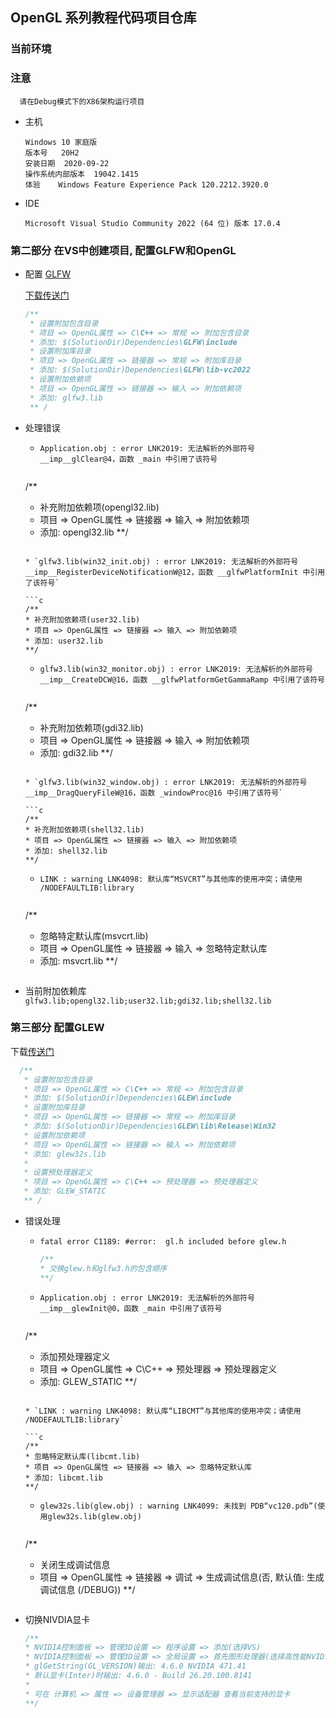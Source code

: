## OpenGL 系列教程代码项目仓库

### 当前环境


### 注意

```
  请在Debug模式下的X86架构运行项目
```


* 主机
  ```
  Windows 10 家庭版
  版本号	20H2  
  安装日期	2020-09-22  
  操作系统内部版本	19042.1415
  体验	Windows Feature Experience Pack 120.2212.3920.0
  
  ```

* IDE 

  ```
  Microsoft Visual Studio Community 2022 (64 位) 版本 17.0.4
  ```

### 第二部分 在VS中创建项目, 配置GLFW和OpenGL

* 配置 [GLFW](https://www.glfw.org/)

  [下载传送门](https://github.com/glfw/glfw/releases/download/3.3.6/glfw-3.3.6.zip)

  ```c
  /**
   * 设置附加包含目录
   * 项目 => OpenGL属性 => C\C++ => 常规 => 附加包含目录
   * 添加: $(SolutionDir)Dependencies\GLFW\include
   * 设置附加库目录
   * 项目 => OpenGL属性 => 链接器 => 常规 => 附加库目录
   * 添加: $(SolutionDir)Dependencies\GLFW\lib-vc2022
   * 设置附加依赖项
   * 项目 => OpenGL属性 => 链接器 => 输入 => 附加依赖项
   * 添加: glfw3.lib
   ** /
  ```
  
* 处理错误

  * `Application.obj : error LNK2019: 无法解析的外部符号 __imp__glClear@4，函数 _main 中引用了该符号`

    ```c
   /**
     * 补充附加依赖项(opengl32.lib)
     * 项目 => OpenGL属性 => 链接器 => 输入 => 附加依赖项
     * 添加: opengl32.lib
  **/
    ```
  
  * `glfw3.lib(win32_init.obj) : error LNK2019: 无法解析的外部符号 __imp__RegisterDeviceNotificationW@12，函数 __glfwPlatformInit 中引用了该符号`
  
    ```c
  /**
    * 补充附加依赖项(user32.lib)
    * 项目 => OpenGL属性 => 链接器 => 输入 => 附加依赖项
    * 添加: user32.lib
  **/
  	```

  * `glfw3.lib(win32_monitor.obj) : error LNK2019: 无法解析的外部符号 __imp__CreateDCW@16，函数 __glfwPlatformGetGammaRamp 中引用了该符号`

    ```c
  /**
    * 补充附加依赖项(gdi32.lib)
    * 项目 => OpenGL属性 => 链接器 => 输入 => 附加依赖项
    * 添加: gdi32.lib
  **/
    ```

  * `glfw3.lib(win32_window.obj) : error LNK2019: 无法解析的外部符号 __imp__DragQueryFileW@16，函数 _windowProc@16 中引用了该符号`

    ```c
  /**
   * 补充附加依赖项(shell32.lib)
   * 项目 => OpenGL属性 => 链接器 => 输入 => 附加依赖项
   * 添加: shell32.lib
  **/
    ```

  * `LINK : warning LNK4098: 默认库“MSVCRT”与其他库的使用冲突；请使用 /NODEFAULTLIB:library`

    ```c
   /**
   * 忽略特定默认库(msvcrt.lib)
   * 项目 => OpenGL属性 => 链接器 => 输入 => 忽略特定默认库
   * 添加: msvcrt.lib
  **/
    ```

* 当前附加依赖库 `glfw3.lib;opengl32.lib;user32.lib;gdi32.lib;shell32.lib`

###  第三部分 配置GLEW
下载[传送门](https://sourceforge.net/projects/glew/files/glew/2.1.0/glew-2.1.0.zip/download)
```c
  /**
   * 设置附加包含目录
   * 项目 => OpenGL属性 => C\C++ => 常规 => 附加包含目录
   * 添加: $(SolutionDir)Dependencies\GLEW\include
   * 设置附加库目录
   * 项目 => OpenGL属性 => 链接器 => 常规 => 附加库目录
   * 添加: $(SolutionDir)Dependencies\GLEW\lib\Release\Win32
   * 设置附加依赖项
   * 项目 => OpenGL属性 => 链接器 => 输入 => 附加依赖项
   * 添加: glew32s.lib
   *
   * 设置预处理器定义
   * 项目 => OpenGL属性 => C\C++ => 预处理器 => 预处理器定义
   * 添加: GLEW_STATIC
   ** /
```

* 错误处理
  
   * `fatal error C1189: #error:  gl.h included before glew.h`
   
     ```c
     /**
     * 交换glew.h和glfw3.h的包含顺序
     **/
     ```
   
   * `Application.obj : error LNK2019: 无法解析的外部符号 __imp__glewInit@0，函数 _main 中引用了该符号`
   
     ```c
   /**
     * 添加预处理器定义
     * 项目 => OpenGL属性 => C\C++ => 预处理器 => 预处理器定义
     * 添加: GLEW_STATIC
    **/
     ```
   
   * `LINK : warning LNK4098: 默认库“LIBCMT”与其他库的使用冲突；请使用 /NODEFAULTLIB:library`
   
     ```c
     /**
     * 忽略特定默认库(libcmt.lib)
     * 项目 => OpenGL属性 => 链接器 => 输入 => 忽略特定默认库
     * 添加: libcmt.lib
     **/
     ```
   
   * `glew32s.lib(glew.obj) : warning LNK4099: 未找到 PDB“vc120.pdb”(使用glew32s.lib(glew.obj)`
   
     ```c
    /**
     * 关闭生成调试信息
     * 项目 => OpenGL属性 => 链接器 => 调试 => 生成调试信息(否, 默认值: 生成调试信息 (/DEBUG))
    **/
     ```
   
* 切换NIVDIA显卡

   ```c
   /**
   * NVIDIA控制面板 => 管理3D设置 => 程序设置 => 添加(选择VS)
   * NVIDIA控制面板 => 管理3D设置 => 全局设置 => 首先图形处理器(选择高性能NVIDIA处理器)
   * glGetString(GL_VERSION)输出: 4.6.0 NVIDIA 471.41
   * 默认显卡(Inter)时输出: 4.6.0 - Build 26.20.100.8141
   *
   * 可在 计算机 => 属性 => 设备管理器 => 显示适配器 查看当前支持的显卡
  **/
   ```